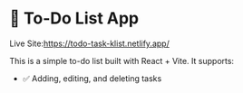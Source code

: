 # 📝 To-Do List App

Live Site:https://todo-task-klist.netlify.app/

This is a simple to-do list built with React + Vite. It supports:
- ✅ Adding, editing, and deleting tasks
